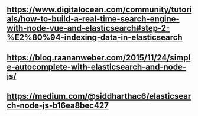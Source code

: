 ## <https://www.digitalocean.com/community/tutorials/how-to-build-a-real-time-search-engine-with-node-vue-and-elasticsearch#step-2-%E2%80%94-indexing-data-in-elasticsearch>

## <https://blog.raananweber.com/2015/11/24/simple-autocomplete-with-elasticsearch-and-node-js/>

## <https://medium.com/@siddharthac6/elasticsearch-node-js-b16ea8bec427>
